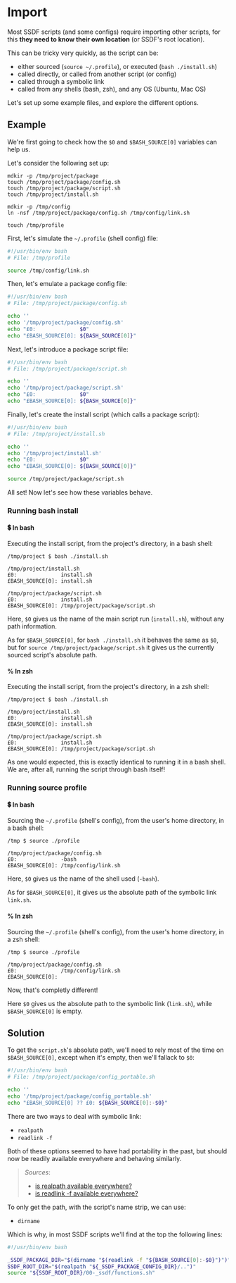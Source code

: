 # Import

Most SSDF scripts (and some configs) require importing other scripts,
for this **they need to know their own location** (or SSDF's root location).

This can be tricky very quickly, as the script can be:

* either sourced (`source ~/.profile`), or executed (`bash ./install.sh`)
* called directly, or called from another script (or config)
* called through a symbolic link
* called from any shells (bash, zsh), and any OS (Ubuntu, Mac OS)

Let's set up some example files, and explore the different options.

## Example

We're first going to check how the `$0` and `$BASH_SOURCE[0]` variables
can help us.

Let's consider the following set up:

```shell
mdkir -p /tmp/project/package
touch /tmp/project/package/config.sh
touch /tmp/project/package/script.sh
touch /tmp/project/install.sh

mdkir -p /tmp/config
ln -nsf /tmp/project/package/config.sh /tmp/config/link.sh

touch /tmp/profile
```

First, let's simulate the `~/.profile` (shell config) file:

```bash
#!/usr/bin/env bash
# File: /tmp/profile

source /tmp/config/link.sh
```

Then, let's emulate a package config file:

```bash
#!/usr/bin/env bash
# File: /tmp/project/package/config.sh

echo ''
echo '/tmp/project/package/config.sh'
echo "£0:              $0"
echo "£BASH_SOURCE[0]: ${BASH_SOURCE[0]}"
```

Next, let's introduce a package script file:

```bash
#!/usr/bin/env bash
# File: /tmp/project/package/script.sh

echo ''
echo '/tmp/project/package/script.sh'
echo "£0:              $0"
echo "£BASH_SOURCE[0]: ${BASH_SOURCE[0]}"
```

Finally, let's create the install script (which calls a package script):

```bash
#!/usr/bin/env bash
# File: /tmp/project/install.sh

echo ''
echo '/tmp/project/install.sh'
echo "£0:              $0"
echo "£BASH_SOURCE[0]: ${BASH_SOURCE[0]}"

source /tmp/project/package/script.sh
```

All set! Now let's see how these variables behave. 

### Running bash install

#### 💲 In bash

Executing the install script, from the project's directory, in a bash shell:

```shell
/tmp/project $ bash ./install.sh

/tmp/project/install.sh
£0:              install.sh
£BASH_SOURCE[0]: install.sh

/tmp/project/package/script.sh
£0:              install.sh
£BASH_SOURCE[0]: /tmp/project/package/script.sh
```

Here, `$0` gives us the name of the main script run (`install.sh`),
without any path information.

As for `$BASH_SOURCE[0]`, for `bash ./install.sh` it behaves the same as `$0`,
but for `source /tmp/project/package/script.sh` it gives us the currently
sourced script's absolute path.

#### % In zsh

Executing the install script, from the project's directory, in a zsh shell:

```shell
/tmp/project $ bash ./install.sh

/tmp/project/install.sh
£0:              install.sh
£BASH_SOURCE[0]: install.sh

/tmp/project/package/script.sh
£0:              install.sh
£BASH_SOURCE[0]: /tmp/project/package/script.sh
```

As one would expected, this is exactly identical to running it in a bash shell.
We are, after all, running the script through bash itself!

### Running source profile

#### 💲 In bash

Sourcing the `~/.profile` (shell's config), from the user's home directory,
in a bash shell:

```shell
/tmp $ source ./profile

/tmp/project/package/config.sh
£0:              -bash
£BASH_SOURCE[0]: /tmp/config/link.sh
```

Here, `$0` gives us the name of the shell used (`-bash`).

As for `$BASH_SOURCE[0]`,
it gives us the absolute path of the symbolic link `link.sh`.

#### % In zsh

Sourcing the `~/.profile` (shell's config), from the user's home directory,
in a zsh shell:

```shell
/tmp $ source ./profile

/tmp/project/package/config.sh
£0:              /tmp/config/link.sh
£BASH_SOURCE[0]: 
```

Now, that's completly different!

Here `$0` gives us the absolute path to the symbolic link (`link.sh`),
while `$BASH_SOURCE[0]` is empty.

## Solution

To get the `script.sh`'s absolute path, we'll need to rely most of the time on
`$BASH_SOURCE[0]`, except when it's empty, then we'll fallack to `$0`:

```bash
#!/usr/bin/env bash
# File: /tmp/project/package/config_portable.sh

echo ''
echo '/tmp/project/package/config_portable.sh'
echo "£BASH_SOURCE[0] ?? £0: ${BASH_SOURCE[0]:-$0}"
```

There are two ways to deal with symbolic link:

* `realpath`
* `readlink -f`

Both of these options seemed to have had portability in the past,
but should now be readily available everywhere and behaving similarly.

> _Sources_:
> * [is realpath available everywhere?](https://unix.stackexchange.com/questions/136494/whats-the-difference-between-realpath-and-readlink-f)
> * [is readlink -f available everywhere?](https://scriptingosx.com/2022/03/some-cli-updates-in-macos-monterey/)

To only get the path, with the script's name strip, we can use:

* `dirname`

Which is why, in most SSDF scripts we'll find at the top the following lines:

```bash
#!/usr/bin/env bash

_SSDF_PACKAGE_DIR="$(dirname "$(readlink -f "${BASH_SOURCE[0]:-$0}")")"
SSDF_ROOT_DIR="$(realpath "${_SSDF_PACKAGE_CONFIG_DIR}/..")"
source "${SSDF_ROOT_DIR}/00-_ssdf/functions.sh"
```
